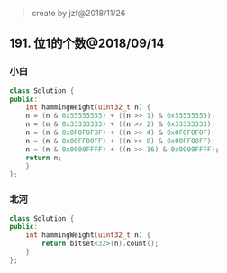 >create by jzf@2018/11/26
## 191. 位1的个数@2018/09/14

### 小白

```c++
class Solution {
public:
    int hammingWeight(uint32_t n) {
	n = (n & 0x55555555) + ((n >> 1) & 0x55555555);
	n = (n & 0x33333333) + ((n >> 2) & 0x33333333);
	n = (n & 0x0F0F0F0F) + ((n >> 4) & 0x0F0F0F0F);
	n = (n & 0x00FF00FF) + ((n >> 8) & 0x00FF00FF);
	n = (n & 0x0000FFFF) + ((n >> 16) & 0x0000FFFF);
    return n;
    }
};
```
### 北河
```c++
class Solution {
public:
    int hammingWeight(uint32_t n) {
        return bitset<32>(n).count();
    }
};
```